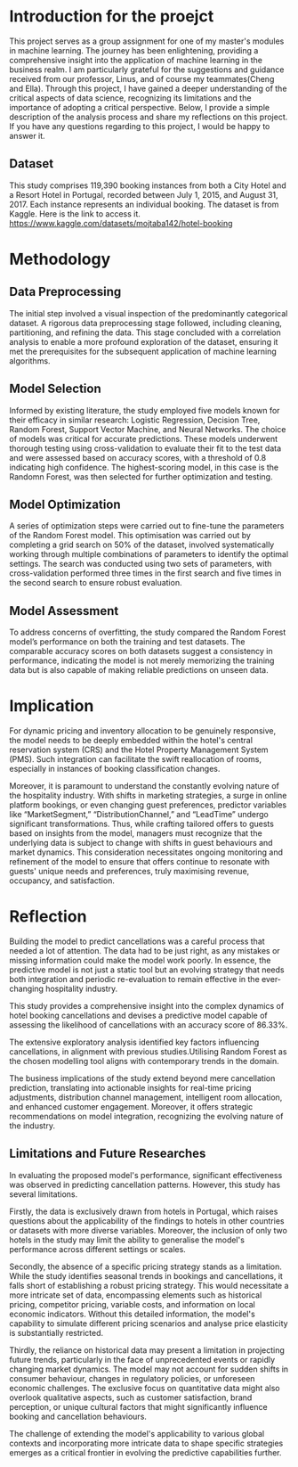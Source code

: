 # Introduction for the proejct 
This project serves as a group assignment for one of my master's modules in machine learning. The journey has been enlightening, providing a comprehensive insight into the application of machine learning in the business realm. I am particularly grateful for the suggestions and guidance received from our professor, Linus, and of course my teammates(Cheng and Ella). Through this project, I have gained a deeper understanding of the critical aspects of data science, recognizing its limitations and the importance of adopting a critical perspective. Below, I provide a simple description of the analysis process and share my reflections on this project. If you have any questions regarding to this project, I would be happy to answer it. 

## Dataset 
This study comprises 119,390 booking instances from both a City Hotel and a Resort Hotel in Portugal, recorded between July 1, 2015, and August 31, 2017. Each instance represents an individual booking. The dataset is from Kaggle. Here is the link to access it. https://www.kaggle.com/datasets/mojtaba142/hotel-booking

# Methodology
## Data Preprocessing
The initial step involved a visual inspection of the predominantly categorical dataset. A rigorous data preprocessing stage followed, including cleaning, partitioning, and refining the data. This stage concluded with a correlation analysis to enable a more profound exploration of the dataset, ensuring it met the prerequisites for the subsequent application of machine learning algorithms.

## Model Selection
Informed by existing literature, the study employed five models known for their efficacy in similar research: Logistic Regression, Decision Tree, Random Forest, Support Vector Machine, and Neural Networks. The choice of models was critical for accurate predictions. These models underwent thorough testing using cross-validation to evaluate their fit to the test data and were assessed based on accuracy scores, with a threshold of 0.8 indicating high confidence. The highest-scoring model, in this case is the Randomn Forest, was then selected for further optimization and testing.

## Model Optimization
A series of optimization steps were carried out to fine-tune the parameters of the Random Forest model. This optimisation was carried out by completing a grid search on 50% of the dataset, involved systematically working through multiple combinations of parameters to identify the optimal settings. The search was conducted using two sets of parameters, with cross-validation performed three times in the first search and five times in the second search to ensure robust evaluation.

## Model Assessment
To address concerns of overfitting, the study compared the Random Forest model’s performance on both the training and test datasets. The comparable accuracy scores on both datasets suggest a consistency in performance, indicating the model is not merely memorizing the training data but is also capable of making reliable predictions on unseen data.

# Implication
For dynamic pricing and inventory allocation to be genuinely responsive, the model needs to be deeply embedded within the hotel's central reservation system (CRS) and the Hotel Property Management System (PMS). Such integration can facilitate the swift reallocation of rooms, especially in instances of booking classification changes.

Moreover, it is paramount to understand the constantly evolving nature of the hospitality industry. With shifts in marketing strategies, a surge in online platform bookings, or even changing guest preferences, predictor variables like “MarketSegment,” “DistributionChannel,” and “LeadTime” undergo significant transformations. Thus, while crafting tailored offers to guests based on insights from the model, managers must recognize that the underlying data is subject to change with shifts in guest behaviours and market dynamics. This consideration necessitates ongoing monitoring and refinement of the model to ensure that offers continue to resonate with guests' unique needs and preferences, truly maximising revenue, occupancy, and satisfaction.

# Reflection
Building the model to predict cancellations was a careful process that needed a lot of attention. The data had to be just right, as any mistakes or missing information could make the model work poorly. In essence, the predictive model is not just a static tool but an evolving strategy that needs both integration and periodic re-evaluation to remain effective in the ever-changing hospitality industry.

This study provides a comprehensive insight into the complex dynamics of hotel booking cancellations and devises a predictive model capable of assessing the likelihood of cancellations with an accuracy score of 86.33%.

The extensive exploratory analysis identified key factors influencing cancellations, in alignment with previous studies.Utilising Random Forest as the chosen modelling tool aligns with contemporary trends in the domain.

The business implications of the study extend beyond mere cancellation prediction, translating into actionable insights for real-time pricing adjustments, distribution channel management, intelligent room allocation, and enhanced customer engagement. Moreover, it offers strategic recommendations on model integration, recognizing the evolving nature of the industry. 

## Limitations and Future Researches
In evaluating the proposed model's performance, significant effectiveness was observed in predicting cancellation patterns. However, this study has several limitations. 

Firstly, the data is exclusively drawn from hotels in Portugal, which raises questions about the applicability of the findings to hotels in other countries or datasets with more diverse variables. Moreover, the inclusion of only two hotels in the study may limit the ability to generalise the model's performance across different settings or scales.

Secondly, the absence of a specific pricing strategy stands as a limitation. While the study identifies seasonal trends in bookings and cancellations, it falls short of establishing a robust pricing strategy. This would necessitate a more intricate set of data, encompassing elements such as historical pricing, competitor pricing, variable costs, and information on local economic indicators. Without this detailed information, the model's capability to simulate different pricing scenarios and analyse price elasticity is substantially restricted.

Thirdly, the reliance on historical data may present a limitation in projecting future trends, particularly in the face of unprecedented events or rapidly changing market dynamics. The model may not account for sudden shifts in consumer behaviour, changes in regulatory policies, or unforeseen economic challenges. The exclusive focus on quantitative data might also overlook qualitative aspects, such as customer satisfaction, brand perception, or unique cultural factors that might significantly influence booking and cancellation behaviours.

The challenge of extending the model's applicability to various global contexts and incorporating more intricate data to shape specific strategies emerges as a critical frontier in evolving the predictive capabilities further.

